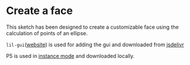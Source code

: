 # Create a face

This sketch has been designed to create a customizable face using the calculation of points of an ellipse.

```lil-gui```([website](https://lil-gui.georgealways.com/)) is used for adding the gui and downloaded from [jsdelivr](https://www.jsdelivr.com/package/npm/lil-gui)

P5 is used in [instance mode](https://p5js.org/reference/#/p5/p5) and downloaded locally.

